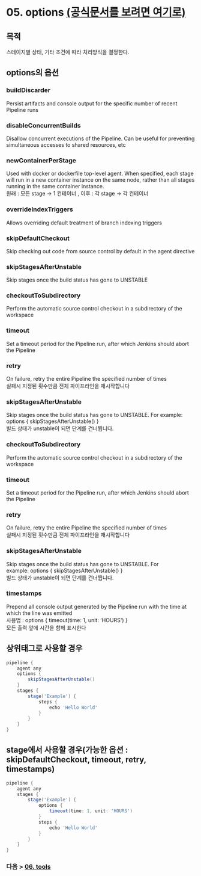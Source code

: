 # 05. options [(공식문서를 보려면 여기로)](https://www.jenkins.io/doc/book/pipeline/syntax/#options)

## 목적
스테이지별 상태, 기타 조건에 따라 처리방식을 결정한다.

## options의 옵션
### buildDiscarder
Persist artifacts and console output for the specific number of recent Pipeline runs
### disableConcurrentBuilds
Disallow concurrent executions of the Pipeline. Can be useful for preventing simultaneous accesses to shared resources, etc
### newContainerPerStage
Used with docker or dockerfile top-level agent. When specified, each stage will run in a new container instance on the same node, rather than all stages running in the same container instance.<br>원래 : 모든 stage → 1 컨테이너 , 이후 : 각 stage → 각 컨테이너
### overrideIndexTriggers
Allows overriding default treatment of branch indexing triggers
### skipDefaultCheckout
Skip checking out code from source control by default in the agent directive
### skipStagesAfterUnstable
Skip stages once the build status has gone to UNSTABLE
### checkoutToSubdirectory
Perform the automatic source control checkout in a subdirectory of the workspace
### timeout
Set a timeout period for the Pipeline run, after which Jenkins should abort the Pipeline
### retry
On failure, retry the entire Pipeline the specified number of times<br>실패시 지정된 횟수만큼 전체 파이프라인을 재시작합니다
### skipStagesAfterUnstable
Skip stages once the build status has gone to UNSTABLE. For example: options { skipStagesAfterUnstable() }<br>빌드 상태가 unstable이 되면 단계를 건너뜁니다.
### checkoutToSubdirectory
Perform the automatic source control checkout in a subdirectory of the workspace
### timeout
Set a timeout period for the Pipeline run, after which Jenkins should abort the Pipeline
### retry
On failure, retry the entire Pipeline the specified number of times<br>실패시 지정된 횟수만큼 전체 파이프라인을 재시작합니다
### skipStagesAfterUnstable
Skip stages once the build status has gone to UNSTABLE. For example: options { skipStagesAfterUnstable() }<br>빌드 상태가 unstable이 되면 단계를 건너뜁니다.
### timestamps
Prepend all console output generated by the Pipeline run with the time at which the line was emitted<br>사용법 : options { timeout(time: 1, unit: 'HOURS') }<br>모든 출력 앞에 시간을 함께 표시한다
  
## 상위태그로 사용할 경우
```groovy
pipeline {
    agent any
    options {
        skipStagesAfterUnstable()
    }
    stages {
        stage('Example') {
            steps {
                echo 'Hello World'
            }
        }
    }
}
```
  
## stage에서 사용할 경우(가능한 옵션 : skipDefaultCheckout, timeout, retry, timestamps)
```groovy
pipeline {
    agent any
    stages {
        stage('Example') {
            options {
                timeout(time: 1, unit: 'HOURS')
            }
            steps {
                echo 'Hello World'
            }
        }
    }
}
```

### 다음 > [06. tools](06.%20tools.md)

